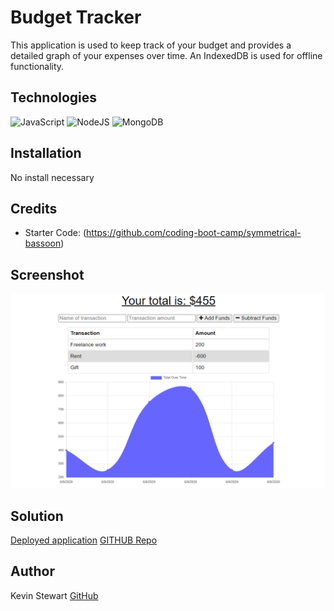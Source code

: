# Budget Tracker

This application is used to keep track of your budget and provides a detailed graph of your expenses over time. An IndexedDB is used for offline functionality.

## Technologies
<img alt="JavaScript" src="https://img.shields.io/badge/javascript%20-%23323330.svg?&style=for-the-badge&logo=javascript&logoColor=%23F7DF1E"/>
<img alt="NodeJS" src="https://img.shields.io/badge/node.js%20-%2343853D.svg?&style=for-the-badge&logo=node.js&logoColor=white"/>
<img alt="MongoDB" src="https://img.shields.io/badge/MongoDB-%234ea94b.svg?style=for-the-badge&logo=mongodb&logoColor=white">

## Installation
No install necessary

## Credits

* Starter Code: (https://github.com/coding-boot-camp/symmetrical-bassoon)

## Screenshot

![MOCKUP](./images/budget-tracker-screenshot.png)

## Solution

[Deployed application](https://tr4ck3r-0f-budg3ts.herokuapp.com/)
[GITHUB Repo](https://github.com/stewk033/budget-tracker)

## Author

Kevin Stewart
[GitHub](https://github.com/stewk033)